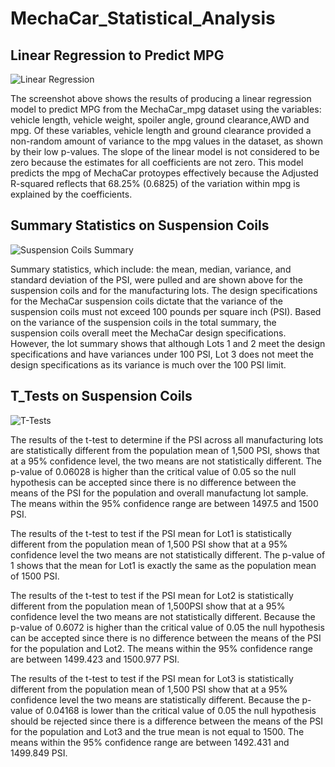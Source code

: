 # MechaCar_Statistical_Analysis
## Linear Regression to Predict MPG
![Linear Regression](https://user-images.githubusercontent.com/85076259/134822323-afcad568-3037-42d8-b452-83caa8e18803.PNG)

The screenshot above shows the results of producing a linear regression model to predict MPG from the MechaCar_mpg dataset using the variables: vehicle length, vehicle weight, spoiler angle, ground clearance,AWD and mpg. Of these variables, vehicle length and ground clearance provided a non-random amount of variance to the mpg values in the dataset, as shown by their low p-values. The slope of the linear model is not considered to be zero because the estimates for all coefficients are not zero. This model predicts the mpg of MechaCar protoypes effectively because the Adjusted R-squared reflects that 68.25% (0.6825) of the variation within mpg is explained by the coefficients.

## Summary Statistics on Suspension Coils
![Suspension Coils Summary](https://user-images.githubusercontent.com/85076259/134823205-fb530b22-ffd3-4b55-8526-c58cf0fdc339.PNG)

Summary statistics, which include: the mean, median, variance, and standard deviation of the PSI, were pulled and are shown above for the suspension coils and for the manufacturing lots. The design specifications for the MechaCar suspension coils dictate that the variance of the suspension coils must not exceed 100 pounds per square inch (PSI). Based on the variance of the suspension coils in the total summary, the suspension coils overall meet the MechaCar design specifications. However, the lot summary shows that although Lots 1 and 2 meet the design specifications and have variances under 100 PSI, Lot 3 does not meet the design specifications as its variance is much over the 100 PSI limit.

## T_Tests on Suspension Coils
![T-Tests](https://user-images.githubusercontent.com/85076259/134823672-ff237cf3-3357-48b6-a3cd-db84202e4a19.PNG)

The results of the t-test to determine if the PSI across all manufacturing lots are statistically different from the population mean of 1,500 PSI, shows that at a 95% confidence level, the two means are not statistically different. The p-value of 0.06028 is higher than the critical value of 0.05 so the null hypothesis can be accepted since there is no difference between the means of the PSI for the population and overall manufactung lot sample.  The means within the 95% confidence range are between 1497.5 and 1500 PSI. 

The results of the t-test to test if the PSI mean for Lot1 is statistically different from the population mean of 1,500 PSI show that at a 95% confidence level the two means are not statistically different. The p-value of 1 shows that the mean for Lot1 is exactly the same as the population mean of 1500 PSI. 

The results of the t-test to test if the PSI mean for Lot2 is statistically different from the population mean of 1,500PSI show that at a 95% confidence level the two means are not statistically different. Because the p-value of 0.6072 is higher than the critical value of 0.05 the null hypothesis can be accepted since there is no difference between the means of the PSI for the population and Lot2. The means within the 95% confidence range are between 1499.423 and 1500.977 PSI.

The results of the t-test to test if the PSI mean for Lot3 is statistically different from the population mean of 1,500 PSI show that at a 95% confidence level the two means are statistically different. Because the p-value of 0.04168 is lower than the critical value of 0.05 the null hypothesis should be rejected since there is a difference between the means of the PSI for the population and Lot3 and the true mean is not equal to 1500. The means within the 95% confidence range are between 1492.431 and 1499.849 PSI.

